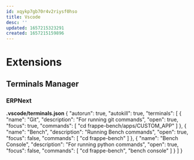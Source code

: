 ```yaml
---
id: xqykp7gb70r4v2riysf0hso
title: Vscode
desc: ''
updated: 1657215323291
created: 1657215159896
---
```

# Extensions
## Terminals Manager
### ERPNext
**.vscode/terminals.json**
{
    "autorun": true,
    "autokill": true,
    "terminals": [
        {
            "name": "Git",
            "description": "For running git commands",
            "open": true,
            "focus": true,
            "commands": [
                "cd frappe-bench/apps/CUSTOM_APP"
            ]
        },
        {
            "name": "Bench",
            "description": "Running Bench commands",
            "open": true,
            "focus": false,
            "commands": [
                "cd frappe-bench"
            ]
        },
        {
            "name": "Bench Console",
            "description": "For running python commands",
            "open": true,
            "focus": false,
            "commands": [
                "cd frappe-bench",
                "bench console"
            ]
        }
    ]
}

